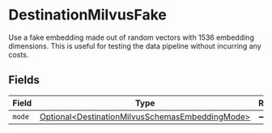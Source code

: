 # DestinationMilvusFake

Use a fake embedding made out of random vectors with 1536 embedding dimensions. This is useful for testing the data pipeline without incurring any costs.


## Fields

| Field                                                                                                            | Type                                                                                                             | Required                                                                                                         | Description                                                                                                      |
| ---------------------------------------------------------------------------------------------------------------- | ---------------------------------------------------------------------------------------------------------------- | ---------------------------------------------------------------------------------------------------------------- | ---------------------------------------------------------------------------------------------------------------- |
| `mode`                                                                                                           | [Optional\<DestinationMilvusSchemasEmbeddingMode>](../../models/shared/DestinationMilvusSchemasEmbeddingMode.md) | :heavy_minus_sign:                                                                                               | N/A                                                                                                              |